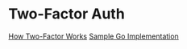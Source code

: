 # Two-Factor Auth

[How Two-Factor Works](http://garbagecollected.org/2014/09/14/how-google-authenticator-works/)
[Sample Go Implementation](https://github.com/robbiev/two-factor-auth)
